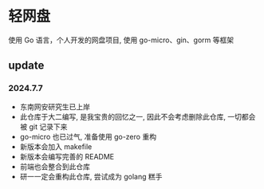 # 轻网盘

使用 Go 语言，个人开发的网盘项目,
使用 go-micro、gin、gorm 等框架

## update

### 2024.7.7

- 东南网安研究生已上岸
- 此仓库于大二编写, 是我宝贵的回忆之一, 因此不会考虑删除此仓库, 一切都会被 git 记录下来
- go-micro 也已过气, 准备使用 go-zero 重构
- 新版本会加入 makefile
- 新版本会编写完善的 README
- 前端也会整合到此仓库
- 研一一定会重构此仓库, 尝试成为 golang 糕手
